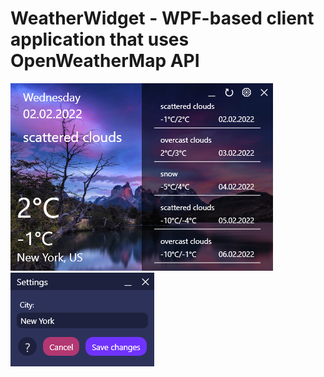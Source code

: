 # WeatherWidget - WPF-based client application that uses OpenWeatherMap API

![alt text](https://github.com/kerminator-dev/WeatherWidget/blob/main/img/MainWindow.PNG?raw=true)
![alt text](https://github.com/kerminator-dev/WeatherWidget/blob/main/img/SettingsWindow.PNG?raw=true)